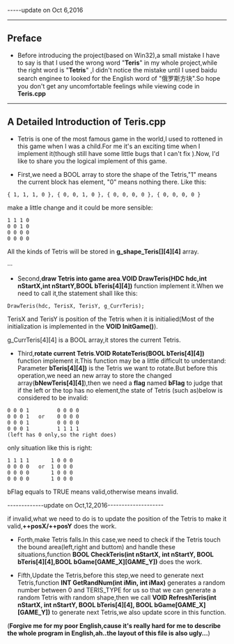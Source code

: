 -----update on Oct 6,2016

--------------------------------------------------------
 Preface
--------------------------------------------------------
- Before introducing the project(based on Win32),a small mistake I have to say is that I used the wrong word "**Teris**" in my whole project,while the right word is "**Tetris**" ,I didn't notice the mistake until I used baidu search enginee to  looked for the English word of "俄罗斯方块".So hope you don't  get any uncomfortable feelings while viewing  code in  **Teris.cpp**  


--------------------------------------------------------
A Detailed Introduction  of Teris.cpp
-------------------------------------------------------- 
- Tetris is one of the most famous game in the world,I used to rottened in this game when I was a child.For me it's an exciting time when I implement it(though still have some little bugs that I can't fix ).Now, I'd like to share you the logical implement of this game.



- First,we need a BOOL array to store the shape of the Tetris,"1" means the current block has element, "0" means nothing there. Like this: 

```
{ 1, 1, 1, 0 }, { 0, 0, 1, 0 }, { 0, 0, 0, 0 }, { 0, 0, 0, 0 }
```
make a little change and it could be more sensible:

```
1 1 1 0
0 0 1 0
0 0 0 0
0 0 0 0
```

All the kinds of Tetris will be stored in **g_shape_Teris[][4][4]** array.



···



- Second,**draw Tetris into game area**.**VOID DrawTeris(HDC hdc,int nStartX,int nStartY,BOOL bTeris[4][4])** function implement it.When we need to call it,the statement shall like this:

```
DrawTeris(hdc, TerisX, TerisY, g_CurrTeris);
```
TerisX and TerisY is position of the Tetris when it is initialied(Most of the initialization is implemented in the **VOID InitGame()**).

g_CurrTeris[4][4] is a BOOL array,it stores the current Tetris.	




- Third,**rotate current Tetris**.**VOID RotateTeris(BOOL bTeris[4][4])** function  implement it.This function may be a little difficult to understand: Parameter **bTeris[4][4])** is the Tetris we want to rotate.But before this operation,we need an new array to store the changed array(**bNewTeris[4][4]**),then we need a **flag** named **bFlag** to judge that if the left or the top has no element,the state of Tetris (such as)below is considered to be invalid:

```
0 0 0 1         0 0 0 0 
0 0 0 1   or    0 0 0 0 
0 0 0 1         0 0 0 0
0 0 0 1         1 1 1 1
(left has 0 only,so the right does)
```
only situation like this is right:

```
1 1 1 1       1 0 0 0 
0 0 0 0   or  1 0 0 0 
0 0 0 0       1 0 0 0 
0 0 0 0       1 0 0 0 
```
bFlag equals to TRUE means valid,otherwise means invalid.



-------------update on Oct,12,2016--------------------

if invalid,what we need to do is to update the position of the Tetris to make it valid,**++posX/++posY** does the work.

- Forth,make Tetris falls.In this case,we need to check if the Tetris touch the bound area(left,right and buttom) and handle these situations,function **BOOL CheckTeris(int nStartX, int nStartY, BOOL bTeris[4][4],BOOL bGame[GAME_X][GAME_Y])** does the work. 


- Fifth,Update the Tetris,before this step,we need to generate next Tetris,function **INT	GetRandNum(int iMin, int iMax)** generates a random number between 0 and TERIS_TYPE for us so that we can generate a random Tetris with random shape,then we call **VOID RefreshTeris(int nStartX, int nStartY, BOOL bTeris[4][4], BOOL bGame[GAME_X][GAME_Y])** to generate next Tetris,we also update score in this function.


(**Forgive me for my poor English,cause it's really hard for me to describe the whole program in English,ah..the layout of this file is also ugly...**)
